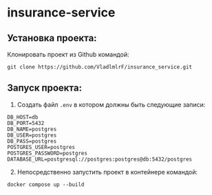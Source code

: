 # insurance-service
## Установка проекта:

Клонировать проект из Github командой:
```commandline
git clone https://github.com/VladlmlrF/insurance_service.git
```

## Запуск проекта:

1. Создать файл `.env` в котором должны быть следующие записи:
```dotenv
DB_HOST=db
DB_PORT=5432
DB_NAME=postgres
DB_USER=postgres
DB_PASS=postgres
POSTGRES_USER=postgres
POSTGRES_PASSWORD=postgres
DATABASE_URL=postgresql://postgres:postgres@db:5432/postgres
```

2. Непосредственно запустить проект в контейнере командой:
```commandline
docker compose up --build
```
